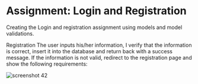 # Assignment: Login and Registration
Creating the Login and registration assignment using models and model validations.

Registration
The user inputs his/her information, I verify that the information is correct, insert it into the database and return back with a success message. If the information is not valid, redirect to the registration page and show the following requirements:

![screenshot 42](https://user-images.githubusercontent.com/37717564/44830592-388ec880-abd7-11e8-9a94-b4c0e2999a9a.png)
